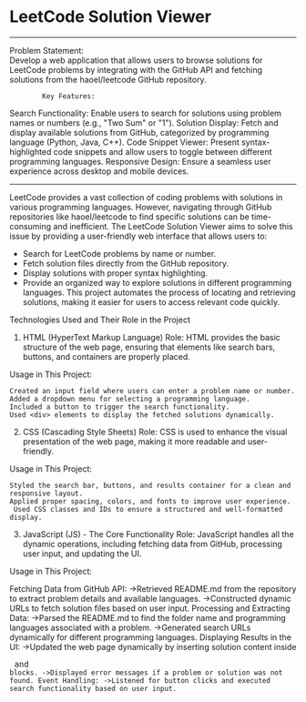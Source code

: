 # LeetCode Solution Viewer
*************************************************************************************************************************************************************************
Problem Statement:  
Develop a web application that allows users to browse solutions for LeetCode problems by integrating with the GitHub API and fetching solutions from the haoel/leetcode GitHub repository.

            Key Features:
Search Functionality: Enable users to search for solutions using problem names or numbers (e.g., "Two Sum" or "1").
Solution Display: Fetch and display available solutions from GitHub, categorized by programming language (Python, Java, C++).
Code Snippet Viewer: Present syntax-highlighted code snippets and allow users to toggle between different programming languages.
Responsive Design: Ensure a seamless user experience across desktop and mobile devices.
*************************************************************************************************************************************************************************
LeetCode provides a vast collection of coding problems with solutions in various programming languages. However, navigating through GitHub repositories like haoel/leetcode to find specific solutions can be time-consuming and inefficient. The LeetCode Solution Viewer aims to solve this issue by providing a user-friendly web interface that allows users to:

* Search for LeetCode problems by name or number.
* Fetch solution files directly from the GitHub repository.
* Display solutions with proper syntax highlighting.
* Provide an organized way to explore solutions in different programming languages.
This project automates the process of locating and retrieving solutions, making it easier for users to access relevant code quickly.


Technologies Used and Their Role in the Project
1. HTML (HyperText Markup Language)
Role:
HTML provides the basic structure of the web page, ensuring that elements like search bars, buttons, and containers are properly placed.

Usage in This Project:

    Created an input field where users can enter a problem name or number.
    Added a dropdown menu for selecting a programming language.
    Included a button to trigger the search functionality.
    Used <div> elements to display the fetched solutions dynamically.
2. CSS (Cascading Style Sheets)
Role:
CSS is used to enhance the visual presentation of the web page, making it more readable and user-friendly.

Usage in This Project:

    Styled the search bar, buttons, and results container for a clean and responsive layout.
    Applied proper spacing, colors, and fonts to improve user experience.
     Used CSS classes and IDs to ensure a structured and well-formatted display.
3. JavaScript (JS) - The Core Functionality
Role:
JavaScript handles all the dynamic operations, including fetching data from GitHub, processing user input, and updating the UI.

Usage in This Project:

Fetching Data from GitHub API:
    ->Retrieved README.md from the repository to extract problem details and available languages.
    ->Constructed dynamic URLs to fetch solution files based on user input.
Processing and Extracting Data:
    ->Parsed the README.md to find the folder name and programming languages associated with a problem.
    ->Generated search URLs dynamically for different programming languages.
Displaying Results in the UI:
    ->Updated the web page dynamically by inserting solution content inside <pre> and <code> blocks.
    ->Displayed error messages if a problem or solution was not found.
Event Handling:
    ->Listened for button clicks and executed search functionality based on user input.